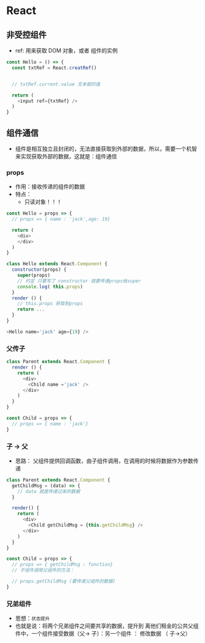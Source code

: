 # React 

## 非受控组件

- ref: 用来获取 DOM 对象，或者 组件的实例

```js
const Hello = () => {
  const txtRef = React.creatRef()


  // txtRef.current.value 文本框的值

  return (
    <input ref={txtRef} />
  )
}

```

## 组件通信

- 组件是相互独立且封闭的，无法直接获取到外部的数据，所以，需要一个机智来实现获取外部的数据，这就是：组件通信

### props

- 作用：接收传递的组件的数据
- 特点：
  - 只读对象！！！


```js
const Hello = props => {
  // props => { name : 'jack',age: 19}

  return (
    <div>
    </div>
  )
}

class Hello extends React.Component {
  constructor(props) {
    super(props)
    // 约定 只要写了 constructor 就要传递props给super
    console.log( this.props)
  }
  render () {
    // this.props 获取到props
    return ...
  }
}

<Hello name='jack' age={19} />
```



### 父传子
```js
class Parent extends React.Component {
  render () {
    return (
      <div>
        <Child name ='jack' />
      </div>
    )
  }
}

const Child = props => {
  // props => { name : 'jack'}
}

```



### 子 -> 父
- 思路： 父组件提供回调函数，由子组件调用，在调用的时候将数据作为参数传递


```js
class Parent extends React.Component {
  getChildMsg = (data) => {
    // data 就是传递过来的数据
  }

  render() {
    return (
      <div>
        <Child getChildMsg = {this.getChildMsg} />
      </div>
    )
  }
}

const Child = props => {
  // props => { getChildMsg : function}
  // 子组件调用父组件的方法：

  // props.getChildMsg (要传递父组件的数据)
}

```


### 兄弟组件


- 思想：`状态提升`
- 也就是说：将两个兄弟组件之间要共享的数据，提升到 离他们租金的公共父组件中，一个组件接受数据（父-> 子）：另一个组件 ： 修改数据 （ 子->父）